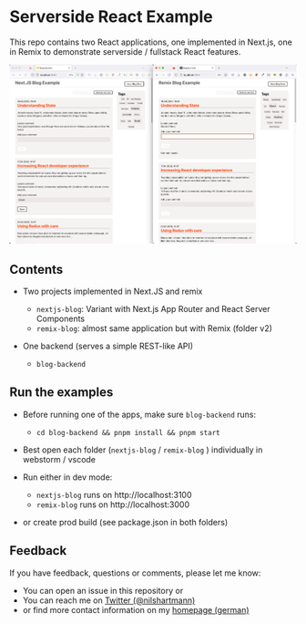 # Serverside React Example

This repo contains two React applications, one implemented in Next.js, one in Remix to demonstrate serverside / fullstack React features.


![Screenshot of the example application](screenshot-blog.png)


## Contents

- Two projects implemented in Next.JS and remix
  - `nextjs-blog`: Variant with Next.js App Router and React Server Components
  - `remix-blog`: almost same application but with Remix (folder v2)

- One backend (serves a simple REST-like API)
  - `blog-backend`


## Run the examples

- Before running one of the apps, make sure `blog-backend` runs:
  - `cd blog-backend && pnpm install && pnpm start`

- Best open each folder (`nextjs-blog` / `remix-blog` ) individually in webstorm / vscode

- Run either in dev mode:
  - `nextjs-blog` runs on http://localhost:3100
  - `remix-blog` runs on http://localhost:3000
- or create prod build (see package.json in both folders)

## Feedback

If you have feedback, questions or comments, please let me know:
 - You can open an issue in this repository or
 - You can reach me on [Twitter (@nilshartmann)](https://twitter.com/nilshartmann)
 - or find more contact information on my [homepage (german)](https://nilshartmann.net)

